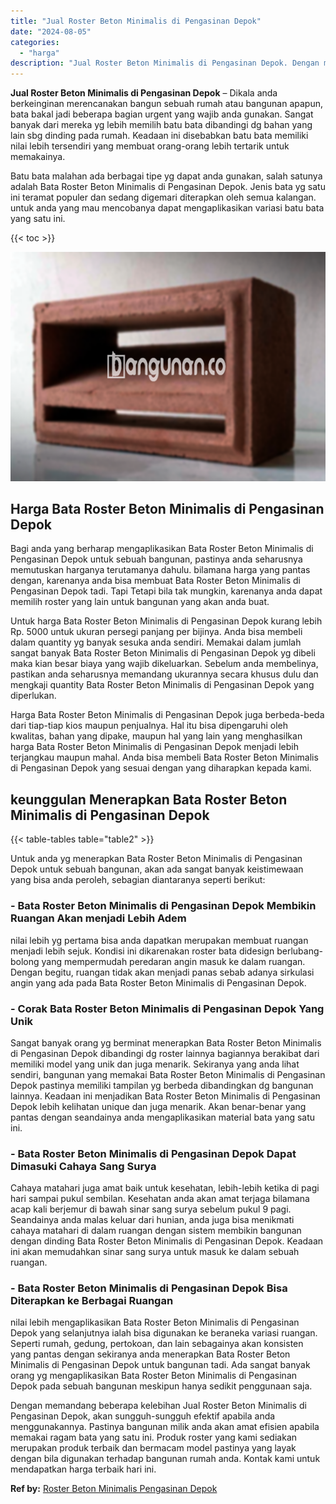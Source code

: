 ```yaml
---
title: "Jual Roster Beton Minimalis di Pengasinan Depok"
date: "2024-08-05"
categories: 
  - "harga"
description: "Jual Roster Beton Minimalis di Pengasinan Depok. Dengan memandang beberapa kelebihan Jual Roster Beton Minimalis di Pengasinan Depok, akan sungguh-sungguh ef..."
---
```


**Jual Roster Beton Minimalis di Pengasinan Depok** – Dikala anda berkeinginan merencanakan bangun sebuah rumah atau bangunan apapun, bata bakal jadi beberapa bagian urgent yang wajib anda gunakan. Sangat banyak dari mereka yg lebih memilih batu bata dibandingi dg bahan yang lain sbg dinding pada rumah. Keadaan ini disebabkan batu bata memiliki nilai lebih tersendiri yang membuat orang-orang lebih tertarik untuk memakainya.

Batu bata malahan ada berbagai tipe yg dapat anda gunakan, salah satunya adalah Bata Roster Beton Minimalis di Pengasinan Depok. Jenis bata yg satu ini teramat populer dan sedang digemari diterapkan oleh semua kalangan. untuk anda yang mau mencobanya dapat mengaplikasikan variasi batu bata yang satu ini.

{{< toc >}}

![Jual Roster Beton Minimalis di Pengasinan Depok](/images/bata-roster-minimalis-39.png)

## Harga Bata Roster Beton Minimalis di Pengasinan Depok

Bagi anda yang berharap mengaplikasikan Bata Roster Beton Minimalis di Pengasinan Depok untuk sebuah bangunan, pastinya anda seharusnya memutuskan harganya terutamanya dahulu. bilamana harga yang pantas dengan, karenanya anda bisa membuat Bata Roster Beton Minimalis di Pengasinan Depok tadi. Tapi Tetapi bila tak mungkin, karenanya anda dapat memilih roster yang lain untuk bangunan yang akan anda buat.

Untuk harga Bata Roster Beton Minimalis di Pengasinan Depok kurang lebih Rp. 5000 untuk ukuran persegi panjang per bijinya. Anda bisa membeli dalam quantity yg banyak sesuka anda sendiri. Memakai dalam jumlah sangat banyak Bata Roster Beton Minimalis di Pengasinan Depok yg dibeli maka kian besar biaya yang wajib dikeluarkan. Sebelum anda membelinya, pastikan anda seharusnya memandang ukurannya secara khusus dulu dan mengkaji quantity Bata Roster Beton Minimalis di Pengasinan Depok yang diperlukan.

Harga Bata Roster Beton Minimalis di Pengasinan Depok juga berbeda-beda dari tiap-tiap kios maupun penjualnya. Hal itu bisa dipengaruhi oleh kwalitas, bahan yang dipake, maupun hal yang lain yang menghasilkan harga Bata Roster Beton Minimalis di Pengasinan Depok menjadi lebih terjangkau maupun mahal. Anda bisa membeli Bata Roster Beton Minimalis di Pengasinan Depok yang sesuai dengan yang diharapkan kepada kami.

## keunggulan Menerapkan Bata Roster Beton Minimalis di Pengasinan Depok

{{< table-tables table="table2" >}}

Untuk anda yg menerapkan Bata Roster Beton Minimalis di Pengasinan Depok untuk sebuah bangunan, akan ada sangat banyak keistimewaan yang bisa anda peroleh, sebagian diantaranya seperti berikut:

### \- Bata Roster Beton Minimalis di Pengasinan Depok Membikin Ruangan Akan menjadi Lebih Adem

nilai lebih yg pertama bisa anda dapatkan merupakan membuat ruangan menjadi lebih sejuk. Kondisi ini dikarenakan roster bata didesign berlubang-bolong yang mempermudah peredaran angin masuk ke dalam ruangan. Dengan begitu, ruangan tidak akan menjadi panas sebab adanya sirkulasi angin yang ada pada Bata Roster Beton Minimalis di Pengasinan Depok.

### \- Corak Bata Roster Beton Minimalis di Pengasinan Depok Yang Unik

Sangat banyak orang yg berminat menerapkan Bata Roster Beton Minimalis di Pengasinan Depok dibandingi dg roster lainnya bagiannya berakibat dari memiliki model yang unik dan juga menarik. Sekiranya yang anda lihat sendiri, bangunan yang memakai Bata Roster Beton Minimalis di Pengasinan Depok pastinya memiliki tampilan yg berbeda dibandingkan dg bangunan lainnya. Keadaan ini menjadikan Bata Roster Beton Minimalis di Pengasinan Depok lebih kelihatan unique dan juga menarik. Akan benar-benar yang pantas dengan seandainya anda mengaplikasikan material bata yang satu ini.

### \- Bata Roster Beton Minimalis di Pengasinan Depok Dapat Dimasuki Cahaya Sang Surya

Cahaya matahari juga amat baik untuk kesehatan, lebih-lebih ketika di pagi hari sampai pukul sembilan. Kesehatan anda akan amat terjaga bilamana acap kali berjemur di bawah sinar sang surya sebelum pukul 9 pagi. Seandainya anda malas keluar dari hunian, anda juga bisa menikmati cahaya matahari di dalam ruangan dengan sistem membikin bangunan dengan dinding Bata Roster Beton Minimalis di Pengasinan Depok. Keadaan ini akan memudahkan sinar sang surya untuk masuk ke dalam sebuah ruangan.

### \- Bata Roster Beton Minimalis di Pengasinan Depok Bisa Diterapkan ke Berbagai Ruangan

nilai lebih mengaplikasikan Bata Roster Beton Minimalis di Pengasinan Depok yang selanjutnya ialah bisa digunakan ke beraneka variasi ruangan. Seperti rumah, gedung, pertokoan, dan lain sebagainya akan konsisten yang pantas dengan sekiranya anda menerapkan Bata Roster Beton Minimalis di Pengasinan Depok untuk bangunan tadi. Ada sangat banyak orang yg mengaplikasikan Bata Roster Beton Minimalis di Pengasinan Depok pada sebuah bangunan meskipun hanya sedikit penggunaan saja.

Dengan memandang beberapa kelebihan Jual Roster Beton Minimalis di Pengasinan Depok, akan sungguh-sungguh efektif apabila anda menggunakannya. Pastinya bangunan milik anda akan amat efisien apabila memakai ragam bata yang satu ini. Produk roster yang kami sediakan merupakan produk terbaik dan bermacam model pastinya yang layak dengan bila digunakan terhadap bangunan rumah anda. Kontak kami untuk mendapatkan harga terbaik hari ini.

**Ref by:** [Roster Beton Minimalis Pengasinan Depok](https://id.wikipedia.org/wiki/Roster)
